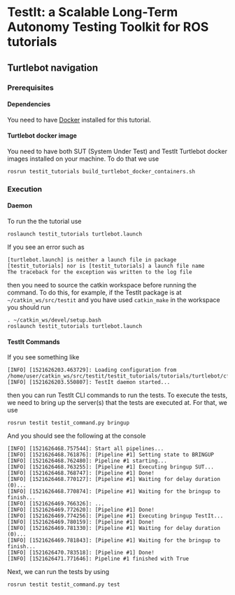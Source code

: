 TestIt: a Scalable Long-Term Autonomy Testing Toolkit for ROS tutorials
=======================================================================

## Turtlebot navigation
### Prerequisites
#### Dependencies
You need to have [Docker](https://www.docker.com/) installed for this tutorial.
#### Turtlebot docker image
You need to have both SUT (System Under Test) and TestIt Turtlebot docker images installed on your machine. To do that we use
```
rosrun testit_tutorials build_turtlebot_docker_containers.sh
```
### Execution
#### Daemon
To run the the tutorial use
```
roslaunch testit_tutorials turtlebot.launch
```
If you see an error such as
```
[turtlebot.launch] is neither a launch file in package [testit_tutorials] nor is [testit_tutorials] a launch file name
The traceback for the exception was written to the log file
```
then you need to source the catkin workspace before running the command. To do this, for example, if the TestIt package is at `~/catkin_ws/src/testit` and you have used `catkin_make` in the workspace you should run
```
. ~/catkin_ws/devel/setup.bash
roslaunch testit_tutorials turtlebot.launch
```
#### TestIt Commands
If you see something like
```
[INFO] [1521626203.463729]: Loading configuration from /home/user/catkin_ws/src/testit/testit_tutorials/tutorials/turtlebot/cfg/config.yaml...
[INFO] [1521626203.550807]: TestIt daemon started...
```
then you can run TestIt CLI commands to run the tests. To execute the tests, we need to bring up the server(s) that the tests are executed at. For that, we use
```
rosrun testit testit_command.py bringup
```
And you should see the following at the console
```
[INFO] [1521626468.757544]: Start all pipelines...
[INFO] [1521626468.761876]: [Pipeline #1] Setting state to BRINGUP
[INFO] [1521626468.762480]: Pipeline #1 starting...
[INFO] [1521626468.763255]: [Pipeline #1] Executing bringup SUT...
[INFO] [1521626468.768747]: [Pipeline #1] Done!
[INFO] [1521626468.770127]: [Pipeline #1] Waiting for delay duration (0)...
[INFO] [1521626468.770874]: [Pipeline #1] Waiting for the bringup to finish...
[INFO] [1521626469.766326]: ...
[INFO] [1521626469.772620]: [Pipeline #1] Done!
[INFO] [1521626469.774256]: [Pipeline #1] Executing bringup TestIt...
[INFO] [1521626469.780159]: [Pipeline #1] Done!
[INFO] [1521626469.781330]: [Pipeline #1] Waiting for delay duration (0)...
[INFO] [1521626469.781843]: [Pipeline #1] Waiting for the bringup to finish...
[INFO] [1521626470.783518]: [Pipeline #1] Done!
[INFO] [1521626471.771646]: Pipeline #1 finished with True
```
Next, we can run the tests by using
```
rosrun testit testit_command.py test
```
